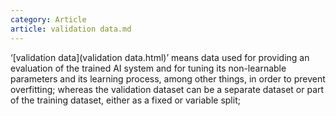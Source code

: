```yaml
---
category: Article
article: validation data.md
---
```


 ‘[validation data](validation data.html)’ means data used for providing an evaluation of the trained AI system and for tuning its non-learnable parameters and its learning process, among other things, in order to prevent overfitting; whereas the validation dataset can be a separate dataset or part of the training dataset, either as a fixed or variable split;